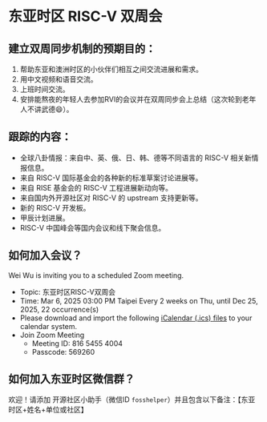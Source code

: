 # 东亚时区 RISC-V 双周会

## 建立双周同步机制的预期目的：

1. 帮助东亚和澳洲时区的小伙伴们相互之间交流进展和需求。
2. 用中文视频和语音交流。
3. 上班时间交流。
4. 安排能熬夜的年轻人去参加RVI的会议并在双周同步会上总结（这次轮到老年人不讲武德😄）。

## 跟踪的内容：

- 全球八卦情报：来自中、英、俄、日、韩、德等不同语言的 RISC-V 相关新情报信息。
- 来自 RISC-V 国际基金会的各种新的标准草案讨论进展等。
- 来自 RISE 基金会的 RISC-V 工程进展新动向等。
- 来自国内外开源社区对 RISC-V 的 upstream 支持更新等。
- 新的 RISC-V 开发板。
- 甲辰计划进展。
- RISC-V 中国峰会等国内会议和线下聚会信息。

## 如何加入会议？

Wei Wu is inviting you to a scheduled Zoom meeting.

- Topic: 东亚时区RISC-V双周会
- Time: Mar 6, 2025 03:00 PM Taipei
        Every 2 weeks on Thu, until Dec 25, 2025, 22 occurrence(s)
- Please download and import the following [iCalendar (.ics) files](https://zoom.us/meeting/tZUrcu2tqz8qGtBc3Rbt7JAoSk32ki1E5Jqx/ics?icsToken=DBe_GIDQ_4zUAUDnBAAALAAAAPM7LesYScm2IIGsD-R6gHsxPcXS395hnQiWGCKggkbN-ezRkkgAyh9jx_2TX8BRnUA2S78DpNk-aNEV2zAwMDAwMQ) to your calendar system.
- Join Zoom Meeting
  - Meeting ID: 816 5455 4004
  - Passcode: 569260

## 如何加入东亚时区微信群？

欢迎！请添加 开源社区小助手（微信ID  `fosshelper`）并且包含以下备注：【东亚时区+姓名+单位或社区】

